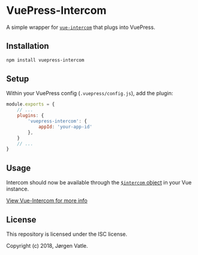 # VuePress-Intercom
A simple wrapper for [`vue-intercom`](https://www.npmjs.com/package/vue-intercom) that plugs into VuePress.

## Installation  
```bash
npm install vuepress-intercom
```

## Setup
Within your VuePress config (`.vuepress/config.js`), add the plugin:
```js
module.exports = {
    // ...
    plugins: {
        'vuepress-intercom': {
            appId: 'your-app-id'
        },
    }
    // ...
}
```

## Usage
Intercom should now be available through the [`$intercom` object](https://github.com/johnnynotsolucky/vue-intercom#api)
in your Vue instance.

[View Vue-Intercom for more info](https://www.npmjs.com/package/vue-intercom#usage)

## License
This repository is licensed under the ISC license.

Copyright (c) 2018, Jørgen Vatle.